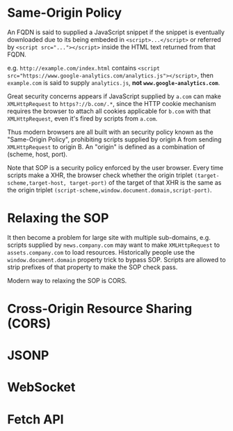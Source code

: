 Same-Origin Policy
================
An FQDN is said to supplied a JavaScript snippet if the snippet is eventually downloaded due to its being embeded in `<script>...</script>` or referred by `<script src="..."></script>` inside the HTML text returned from that FQDN.

e.g. `http://example.com/index.html` contains `<script src="https://www.google-analytics.com/analytics.js"></script>`, then `example.com` is said to supply `analytics.js`, **not `www.google-analytics.com`**.

Great security concerns appears if JavaScript supplied by `a.com`  can make `XMLHttpRequest` to `https?://b.com/.*`, since the HTTP cookie mechanism requires the browser to attach all cookies applicable for `b.com` with that `XMLHttpRequest`, even it's fired by scripts from `a.com`.

Thus modern browsers are all built with an security policy known as the "Same-Origin Policy", prohibiting scripts supplied by origin A from sending `XMLHttpRequest` to origin B. An "origin" is defined as a combination of (scheme, host, port).

Note that SOP is a security policy enforced by the user browser. Every time scripts make a XHR, the browser check whether the origin triplet `(target-scheme,target-host, target-port)` of the target of that XHR is the same as the origin triplet `(script-scheme,window.document.domain,script-port)`.

Relaxing the SOP
====================
It then become a problem for large site with multiple sub-domains, e.g. scripts supplied by `news.company.com` may want to make `XMLHttpRequest` to `assets.company.com` to load resources. Historically people use the `window.document.domain` property trick to bypass SOP. Scripts are allowed to strip prefixes of that property to make the SOP check pass.

Modern way to relaxing the SOP is CORS.

Cross-Origin Resource Sharing (CORS)
=============================


JSONP
=============


WebSocket
================


Fetch API
=================
